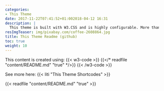 ```yaml
---
categories:
- This Theme
date: 2017-11-22T07:41:52+01:002018-04-12 16:31
description: |
  This theme is built with W3.CSS and is highly configurable. More than **50** monochromatic color themes and **25** shortcodes. Support for image processing and attachments.
resImgTeaser: img/pixabay.com/coffee-2608864.jpg
title: This Theme Readme (github)
toc: true
weight: 10
---
```


This content is created using:
{{< w3-code >}}
{{</* readfile "content/README.md" "true" */>}}
{{< /w3-code >}}

See more here: {{< liti "This Theme Shortcodes" >}}

{{< readfile "content/README.md" "true" >}}


